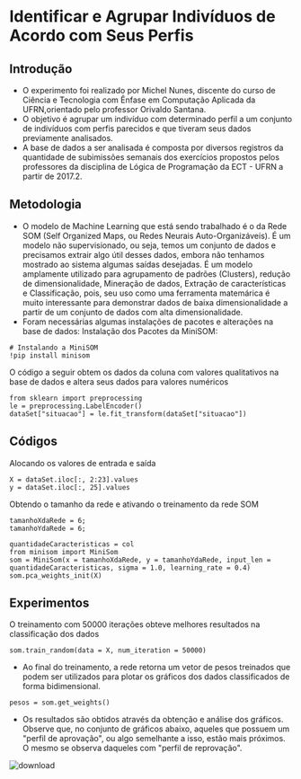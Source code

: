 # Identificar e Agrupar Indivíduos de Acordo com Seus Perfis

## Introdução

* O experimento foi realizado por Michel Nunes, discente do curso de Ciência e Tecnologia com Ênfase em Computação Aplicada da UFRN,orientado pelo professor Orivaldo Santana.
* O objetivo é agrupar um indivíduo com determinado perfil a um conjunto de indivíduos com perfis parecidos e que tiveram seus dados previamente analisados.
* A base de dados a ser analisada é composta por diversos registros da quantidade de subimissões semanais dos exercícios propostos pelos professores da disciplina de Lógica de Programação da ECT - UFRN a partir de 2017.2.

## Metodologia 

* O modelo de Machine Learning que está sendo trabalhado é o da Rede SOM (Self Organized Maps, ou Redes Neurais Auto-Organizáveis). É um modelo não supervisionado, ou seja, temos um conjunto de dados e precisamos extrair algo útil desses dados, embora não tenhamos mostrado ao sistema algumas saídas desejadas. É um modelo amplamente utilizado para agrupamento de padrões (Clusters), redução de dimensionalidade, Mineração de dados, Extração de características e Classificação, pois, seu uso como uma ferramenta matemárica é muito interessante para demonstrar dados de baixa dimensionalidade a partir de um conjunto de dados com alta dimensionalidade.
* Foram necessárias algumas instalações de pacotes e alterações na base de dados:
Instalação dos Pacotes da MiniSOM:
```
# Instalando a MiniSOM
!pip install minisom
```
O código a seguir obtem os dados da coluna com valores qualitativos na base de dados e altera seus dados para valores numéricos
```
from sklearn import preprocessing
le = preprocessing.LabelEncoder()
dataSet["situacao"] = le.fit_transform(dataSet["situacao"])
```

## Códigos 
Alocando os valores de entrada e saída
```
X = dataSet.iloc[:, 2:23].values
y = dataSet.iloc[:, 25].values
```
Obtendo o tamanho da rede e ativando o treinamento da rede SOM
```
tamanhoXdaRede = 6; 
tamanhoYdaRede = 6; 

quantidadeCaracteristicas = col
from minisom import MiniSom
som = MiniSom(x = tamanhoXdaRede, y = tamanhoYdaRede, input_len = quantidadeCaracteristicas, sigma = 1.0, learning_rate = 0.4)
som.pca_weights_init(X)
```

## Experimentos 

O treinamento com 50000 iterações obteve melhores resultados na classificação dos dados
```
som.train_random(data = X, num_iteration = 50000)
```
* Ao final do treinamento, a rede retorna um vetor de pesos treinados que podem ser utilizados para plotar os gráficos dos dados classificados de forma bidimensional.
```
pesos = som.get_weights()
```
* Os resultados são obtidos através da obtenção e análise dos gráficos. Observe que, no conjunto de gráficos abaixo, aqueles que possuem um "perfil de aprovação", ou algo semelhante a isso, estão mais próximos. O mesmo se observa daqueles com "perfil de reprovação".

![download](https://user-images.githubusercontent.com/55205574/67881284-99d16500-fb16-11e9-8911-416adb6b4004.png)
